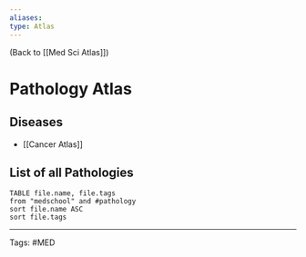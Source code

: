 ```yaml
---
aliases: 
type: Atlas
---
```


(Back to [[Med Sci Atlas]])

# Pathology Atlas

## Diseases
- [[Cancer Atlas]]

## List of all Pathologies
```dataview
TABLE file.name, file.tags
from "medschool" and #pathology 
sort file.name ASC
sort file.tags
```



---
Tags: #MED